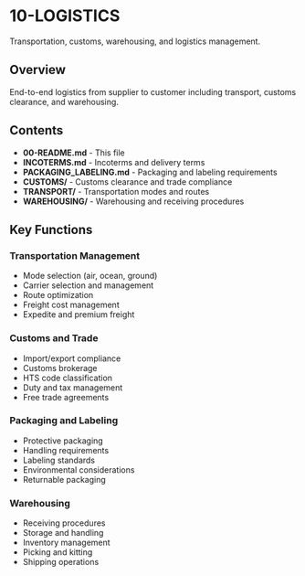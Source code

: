 # 10-LOGISTICS

Transportation, customs, warehousing, and logistics management.

## Overview

End-to-end logistics from supplier to customer including transport, customs clearance, and warehousing.

## Contents

- **00-README.md** - This file
- **INCOTERMS.md** - Incoterms and delivery terms
- **PACKAGING_LABELING.md** - Packaging and labeling requirements
- **CUSTOMS/** - Customs clearance and trade compliance
- **TRANSPORT/** - Transportation modes and routes
- **WAREHOUSING/** - Warehousing and receiving procedures

## Key Functions

### Transportation Management
- Mode selection (air, ocean, ground)
- Carrier selection and management
- Route optimization
- Freight cost management
- Expedite and premium freight

### Customs and Trade
- Import/export compliance
- Customs brokerage
- HTS code classification
- Duty and tax management
- Free trade agreements

### Packaging and Labeling
- Protective packaging
- Handling requirements
- Labeling standards
- Environmental considerations
- Returnable packaging

### Warehousing
- Receiving procedures
- Storage and handling
- Inventory management
- Picking and kitting
- Shipping operations
